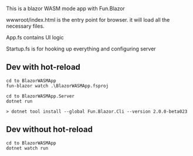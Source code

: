 This is a blazor WASM mode app with Fun.Blazor

wwwroot/index.html is the entry point for browser. it will load all the necessary files.

App.fs contains UI logic

Startup.fs is for hooking up everything and configuring server


## Dev with hot-reload

    cd to BlazorWASMApp
    fun-blazor watch .\BlazorWASMApp.fsproj 

    cd to BlazorWASMApp.Server
    dotnet run

    > dotnet tool install --global Fun.Blazor.Cli --version 2.0.0-beta023


## Dev without hot-reload

    cd to BlazorWASMApp
    dotnet watch run
